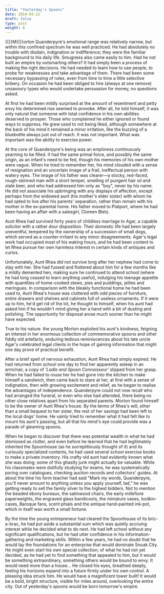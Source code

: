 ```yaml
---
title: "Yesterday's Spoons"
date: 2014-03-22
draft: false
type: post
weight: 8
---
```


{{<glyph>}}M{{</glyph>}}orton Quanderpyre's emotional range was relatively narrow, but within this confined spectrum he was well practiced. He had absolutely no trouble with disdain, indignation or indifference; they were the familiar background to his daily life. Smugness also came easily to him. Had he not built an empire by outsmarting others? It had simply been a process of making the right decisions. He had needed to learn how to use people, to probe for weaknesses and take advantage of them. There had been some necessary bypassing of rules, even from time to time a little selective bribery. On occasion he had been obliged to hire (always at one remove) unsavoury types who would undertake persuasion for money, no questions asked.

At first he had been mildly surprised at the amount of resentment and petty envy his determined rise seemed to provoke. After all, he told himself, it was only natural that someone with total confidence in his own abilities deserved to prosper. Those who complained he either ignored or found ways to suppress. He grew used to not being liked, although somewhere at the back of his mind it remained a minor irritation, like the buzzing of a bluebottle always just out of reach. It was not important. What was important was the ability to exercise power.

At the core of Quanderpyre's being was an emptiness continuously yearning to be filled. It had the same primal force, and possibly the same origin, as an infant's need to be fed, though his memories of his own mother were vague. When he tried to remember her, his mind clouded with a sense of resignation and an uncertain image of a frail, ineffectual person with watery eyes. The image of his father was clearer—a stocky, red-faced, rough-skinned man with a short temper, smelling of pungent hair oil and stale beer, and who had addressed him only as "boy", never by his name. He did not associate his upbringing with any displays of affection, except perhaps from the widowed aunt (his mother's elder sister) with whom he had opted to live after his parents' separation, rather than remain with his mother in the ex-parental home. His father moved to Platport, where he had been having an affair with a salesgirl, Cloreen Bletz.

Aunt Rhea had survived forty years of childless marriage to Agar, a capable solicitor with a rather dour disposition. Their domestic life had been largely uneventful, tempered by the ownership of a succession of small dogs, which served as a counter-irritant to any minor disagreements. Agar's legal work had occupied most of his waking hours, and he had been content to let Rhea pursue her own harmless interest in certain kinds of antiques and curios.

Unfortunately, Aunt Rhea did not survive long after her nephew had come to stay with her. She had fussed and fluttered about him for a few months like a mildly demented hen, making sure he continued to attend school (where he had long ceased to learn anything useful), indulging his teenage appetite with quantities of home-cooked stews, pies and puddings, jellies and meringues. In comparison with the bleakly functional home he had been used to, Aunt Rhea's house was cluttered with odd pieces of furniture, entire drawers and shelves and cabinets full of useless ornaments. If it were up to him, he'd get rid of the lot, he thought to himself, when his aunt had asked him if he wouldn't mind giving her a hand with a bit of dusting and polishing. The opportunity for disposal arose much sooner than he might have expected.

True to his nature. the young Morton exploited his aunt's kindness, feigning an interest in her enormous collection of commemorative spoons and other fiddly old artefacts, enduring tedious reminiscences about his late uncle Agar's celebrated legal clients in the hope of gaining information that might one day prove of practical benefit.

After a brief spell of nervous exhaustion, Aunt Rhea had simply expired. He had returned from school one day to find her apparently asleep in an armchair, a copy of *'Ladle and Spoon Connoisseur'* slipped from her grasp. When he had failed to rouse her he had gone into the kitchen to make himself a sandwich, then came back to stare at her, at first with a sense of indignation, then with growing excitement and relief, as he began to realise the advantages of independence. Quanderpyre could not now recall who had arranged the funeral, or even who else had attended, there being no other close relatives apart from his separated parents. Morton found himself to be the owner of Aunt Rhea's house. By the terms of Rhea's will, other than a small bequest to her sister, the rest of her savings had been left to the local dogs' home. He vainly tried to remember what it had felt like to mourn his aunt's passing, but all that his mind's eye could provide was a parade of gleaming spoons.

When he began to discover that there was potential wealth in what he had dismissed as clutter, and even before he learned that he had legitimately inherited the Spoonhouse (as he surreptitiously thought of it) and its curiously specialized contents, he had used several school exercise books to make a private inventory. His crafty old aunt had evidently known what she was doing; some of this ghastly junk might actually be valuable. While his classmates were dutifully studying for exams, he was systematically poring over catalogues, checking auction records and collectors' guides. At about the time his form teacher had said "Mark my words, Quanderpyre, you'll never amount to anything unless you apply yourself, lad," he was getting ready to sell the family silver to the highest bidders. Not to mention the beaded ebony bureaux, the satinwood chairs, the early millefiore paperweights, the engraved glass bandicoots, the miniature vases, bodkin-cases, Baroque fans, scent phials and the antique hand-painted ink-pot, which in itself was worth a small fortune.

By the time the young entrepreneur had cleared the Spoonhouse of its bric-a-brac, he had put aside a substantial sum which was quietly accruing interest while he decided what to do next. He had left school without any significant qualifications, but he had utter confidence in his information-gathering and marketing skills. Within a few years, he had no doubt that he would lay the foundations for an enterprise that would dominate Snoak City. He might even start his own special collection; of what he had not yet decided, as he had yet to find something that appealed to him, but it would be something extraordinary, something others would be bound to envy. It would need more than a house… He closed his eyes, breathed deeply, feeling his horizons expand into a future firmly under his own control. A pleasing idea struck him. He would have a magnificent tower built! It would be a bold, bright structure, visible for miles around, overlooking the entire city. Out of yesterday's spoons would be born tomorrow's empire.